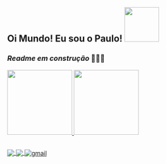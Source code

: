 ## Oi Mundo! Eu sou o Paulo! <img src="https://c.tenor.com/tuvk4qUAcaUAAAAj/baby-yoda-star-wars.gif" width="80px">

### _Readme em construção_ 👷🏻‍♂️ 


<a href="https://github.com/pguilhermef"/>
  <img height="150em"  src="https://github-readme-stats.vercel.app/api?username=pguilhermef&show_icons=true&theme=chartreuse-dark&include_all_commits=true&count_private=true"/>
  <img height="150em" src="https://github-readme-stats.vercel.app/api/top-langs/?username=pguilhermef&layout=compact&langs_count=7&theme=chartreuse-dark"/>
  
##

<a href="https://instagram.com/pege.dev/" target="_blank">
    <img
      align="center"
      src="https://img.shields.io/badge/Instagram-1C1C1C?style=for-the-badge&logo=instagram&logoColor=#ffffff"
      target="_blank"
    />
  </a>
  
  <a href="https://www.linkedin.com/in/paulo-guilherme-fidelis-404838231/" target="_blank">
    <img
         align="center"
         src="https://img.shields.io/badge/LinkedIn-1C1C1C?style=for-the-badge&logo=linkedin&logoColor=#ffffff"
         target="_blank"
         />
  </a>
  
 <a href="mailto:pguilhermesantos@hotmail.com" target="_blank">
    <img
         align="center"
         src="https://img.shields.io/badge/Gmail-1C1C1C?style=for-the-badge&logo=gmail&logoColor=#ffffff" 
         alt="gmail"
         target="_blank"
         />
  </a>
 </p>
